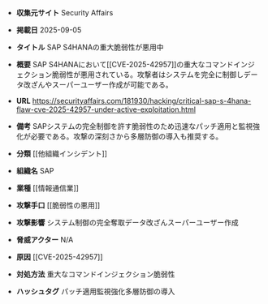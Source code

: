 - **収集元サイト**
Security Affairs

- **掲載日**
2025-09-05

- **タイトル**
SAP S4HANAの重大脆弱性が悪用中

- **概要**
SAP S4HANAにおいて[[CVE-2025-42957]]の重大なコマンドインジェクション脆弱性が悪用されている。攻撃者はシステムを完全に制御しデータ改ざんやスーパーユーザー作成が可能である。

- **URL**
https://securityaffairs.com/181930/hacking/critical-sap-s-4hana-flaw-cve-2025-42957-under-active-exploitation.html

- **備考**
SAPシステムの完全制御を許す脆弱性のため迅速なパッチ適用と監視強化が必要である。攻撃の深刻さから多層防御の導入も推奨する。

- **分類**
[[他組織インシデント]]

- **組織名**
SAP

- **業種**
[[情報通信業]]

- **攻撃手口**
[[脆弱性の悪用]]

- **攻撃影響**
システム制御の完全奪取データ改ざんスーパーユーザー作成

- **脅威アクター**
N/A

- **原因**
[[CVE-2025-42957]]

- **対処方法**
重大なコマンドインジェクション脆弱性

- **ハッシュタグ**
パッチ適用監視強化多層防御の導入

